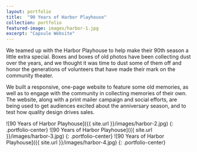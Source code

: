 ```yaml
---
layout: portfolio
title:  "90 Years of Harbor Playhouse"
collection: portfolio
featured-image: images/harbor-1.jpg
excerpt: "Capsule Website"
---
```

We teamed up with the Harbor Playhouse to help make their 90th season a little extra special. Boxes and boxes of old photos have been collecting dust over the years, and we thought it was time to dust some of them off and honor the generations of volunteers that have made their mark on the community theater.

We built a responsive, one-page website to feature some old memories, as well as to engage with the community in collecting memories of their own. The website, along with a print mailer campaign and social efforts, are being used to get audiences excited about the anniversary season, and to test how quality design drives sales.

![90 Years of Harbor Playhouse]({{ site.url }}/images/harbor-2.jpg)
{: .portfolio-center}
![90 Years of Harbor Playhouse]({{ site.url }}/images/harbor-3.jpg)
{: .portfolio-center}
![90 Years of Harbor Playhouse]({{ site.url }}/images/harbor-4.jpg)
{: .portfolio-center}
